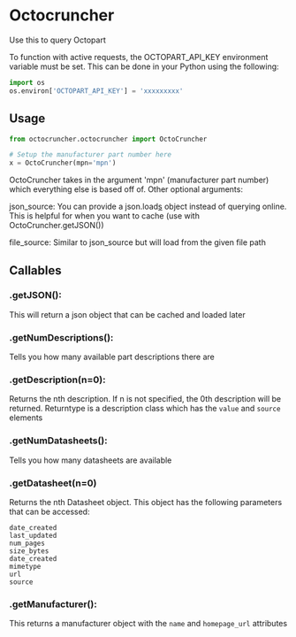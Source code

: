 # Octocruncher

Use this to query Octopart

To function with active requests, the OCTOPART_API_KEY environment variable must
be set. This can be done in your Python using the following:

```python
import os
os.environ['OCTOPART_API_KEY'] = 'xxxxxxxxx'
```

## Usage
```python
from octocruncher.octocruncher import OctoCruncher

# Setup the manufacturer part number here
x = OctoCruncher(mpn='mpn')
```

OctoCruncher takes in the argument 'mpn' (manufacturer part number) which
everything else is based off of. Other optional arguments:

json_source: You can provide a json.load[s]() object instead of querying online.
This is helpful for when you want to cache (use with OctoCruncher.getJSON())

file_source: Similar to json_source but will load from the given file path

## Callables
### .getJSON():
This will return a json object that can be cached and loaded later

### .getNumDescriptions():
Tells you how many available part descriptions there are

### .getDescription(n=0):
Returns the nth description. If n is not specified, the 0th
description will be returned. Returntype is a description class which has the
`value` and `source` elements

### .getNumDatasheets():
Tells you how many datasheets are available

### .getDatasheet(n=0)
Returns the nth Datasheet object. This object has the
following parameters that can be accessed:
```
date_created
last_updated
num_pages
size_bytes
date_created
mimetype
url
source
```

### .getManufacturer():
This returns a manufacturer object with the `name` and `homepage_url` attributes

